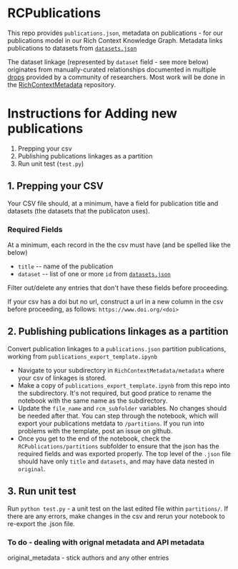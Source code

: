 # RCPublications

This repo provides `publications.json`, metadata on publications - for our publications model in our Rich Context Knowledge Graph. Metadata links publications to datasets from [`datasets.json`](https://github.com/NYU-CI/RCDatasets)

The dataset linkage (represented by `dataset` field - see more below) originates from manually-curated relationships documented in multiple [drops](https://github.com/NYU-CI/RichContextMetadata/tree/master/metadata) provided by a community of researchers. Most work will be done in the [RichContextMetadata](https://github.com/NYU-CI/RichContextMetadata) repository.

# Instructions for Adding new publications
1. Prepping your csv
1. Publishing publications linkages as a partition
2. Run unit test (`test.py`)

## 1. Prepping your CSV
Your CSV file should, at a minimum, have a field for publication title and datasets (the datasets that the publicaton uses). 

### Required Fields
At a minimum, each record in the the csv must have (and be spelled like the below)
  * `title` -- name of the publication
  * `dataset` -- list of one or more `id` from [`datasets.json`](https://github.com/NYU-CI/RCDatasets/datasets.json)

Filter out/delete any entries that don't have these fields before proceeding. 

If your csv has a doi but no url, construct a url in a new column in the csv before proceeding, as follows:
`https://www.doi.org/<doi>`

## 2. Publishing publications linkages as a partition
Convert publication linkages to a `publications.json` partition publications, working from `publications_export_template.ipynb`
* Navigate to your subdirectory in `RichContextMetadata/metadata` where your csv of linkages is stored. 
* Make a copy of `publications_export_template.ipynb` from  this repo into the subdirectory. It's not required, but good pratice to rename the notebook with the same name as the subdirectory.
* Update the `file_name` and `rcm_subfolder` variables. No changes should be needed after that. You can step through the notebook, which will export your publications metdata to `/partitions`. If you run into problems with the template, post an issue on github. 
* Once you get to the end of the notebook, check the `RCPublications/partitions` subfolder to ensure that the json has the required fields and was exported properly. The top level of the `.json` file should have only `title` and `datasets`, and may have data nested in `original`.

## 3. Run unit test
Run `python test.py` - a unit test on the last edited file within `partitions/`. If there are any errors,  make changes in the csv and rerun your notebook to re-export the .json file.

### To do - dealing with orignal metadata and API metadata
original_metadata - stick authors and any other entries